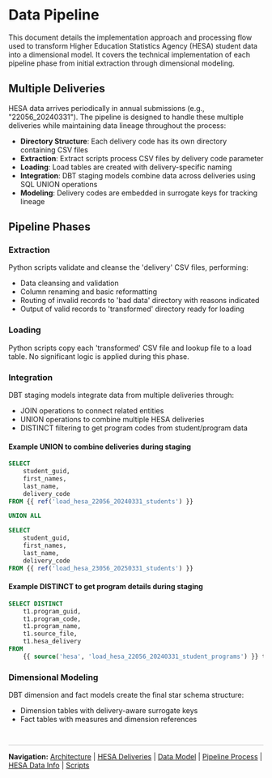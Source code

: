 # Data Pipeline
This document details the implementation approach and processing flow used to transform Higher Education Statistics Agency (HESA) student data into a dimensional model. It covers the technical implementation of each pipeline phase from initial extraction through dimensional modeling.


## Multiple Deliveries
HESA data arrives periodically in annual submissions (e.g., "22056_20240331"). The pipeline is designed to handle these multiple deliveries while maintaining data lineage throughout the process:

- **Directory Structure**: Each delivery code has its own directory containing CSV files
- **Extraction**: Extract scripts process CSV files by delivery code parameter
- **Loading**: Load tables are created with delivery-specific naming
- **Integration**: DBT staging models combine data across deliveries using SQL UNION operations
- **Modeling**: Delivery codes are embedded in surrogate keys for tracking lineage


## Pipeline Phases
### Extraction
Python scripts validate and cleanse the 'delivery' CSV files, performing:
- Data cleansing and validation
- Column renaming and basic reformatting
- Routing of invalid records to 'bad data' directory with reasons indicated
- Output of valid records to 'transformed' directory ready for loading

### Loading
Python scripts copy each 'transformed' CSV file and lookup file to a load table. 
No significant logic is applied during this phase.

### Integration
DBT staging models integrate data from multiple deliveries through:
- JOIN operations to connect related entities
- UNION operations to combine multiple HESA deliveries
- DISTINCT filtering to get program codes from student/program data
#### Example UNION to combine deliveries during staging
```sql
SELECT 
    student_guid, 
    first_names,
    last_name,
    delivery_code
FROM {{ ref('load_hesa_22056_20240331_students') }}

UNION ALL

SELECT 
    student_guid, 
    first_names,
    last_name,
    delivery_code
FROM {{ ref('load_hesa_23056_20250331_students') }}
```

#### Example DISTINCT to get program details during staging
```sql
SELECT DISTINCT 
    t1.program_guid, 
    t1.program_code, 
    t1.program_name, 
    t1.source_file, 
    t1.hesa_delivery
FROM 
    {{ source('hesa', 'load_hesa_22056_20240331_student_programs') }} t1
```

### Dimensional Modeling
DBT dimension and fact models create the final star schema structure:
- Dimension tables with delivery-aware surrogate keys
- Fact tables with measures and dimension references


<div style="margin: 3em 0 1em 0; border-top: 1px solid #ccc; padding-top: 1em;">
  <strong>Navigation:</strong>
  <a href="architecture.md">Architecture</a> |
  <a href="data-deliveries.md">HESA Deliveries</a> |
  <a href="data-model.md">Data Model</a> |
  <a href="pipeline-process.md">Pipeline Process</a> |
  <a href="hesa-data-info.md">HESA Data Info</a> |
  <a href="scripts.md">Scripts</a>
</div>